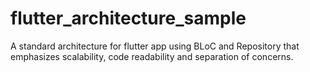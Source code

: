 # flutter_architecture_sample

A standard architecture for flutter app using BLoC and Repository that emphasizes scalability, code readability and separation of concerns.
